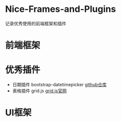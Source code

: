 # Nice-Frames-and-Plugins
记录优秀使用的前端框架和插件

# 前端框架
# 优秀插件
<ul>
  <li>
    <span>日期插件</span>
    <span>bootstrap-datetimepicker</span>
    <a href="https://github.com/uxsolutions/bootstrap-datepicker">github仓库</a>
  </li>
  <li>
    <span>表格插件</span>
    <span>grid.js</span>
    <a href="http://js-grid.com/">grid.js官网</a>
  </li>
</ul>

# UI框架

